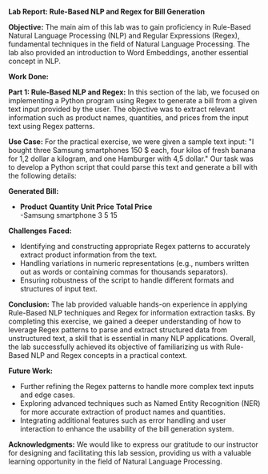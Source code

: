 **Lab Report: Rule-Based NLP and Regex for Bill Generation**

**Objective:**
The main aim of this lab was to gain proficiency in Rule-Based Natural Language Processing (NLP) and Regular Expressions (Regex), fundamental techniques in the field of Natural Language Processing. The lab also provided an introduction to Word Embeddings, another essential concept in NLP.

**Work Done:**

**Part 1: Rule-Based NLP and Regex:**
In this section of the lab, we focused on implementing a Python program using Regex to generate a bill from a given text input provided by the user. The objective was to extract relevant information such as product names, quantities, and prices from the input text using Regex patterns.

**Use Case:**
For the practical exercise, we were given a sample text input: "I bought three Samsung smartphones 150 $ each, four kilos of fresh banana for 1,2 dollar a kilogram, and one Hamburger with 4,5 dollar." Our task was to develop a Python script that could parse this text and generate a bill with the following details:

**Generated Bill:**
 - **Product** **Quantity** **Unit Price** **Total Price**   
-Samsung smartphone 3        5                15

**Challenges Faced:**
- Identifying and constructing appropriate Regex patterns to accurately extract product information from the text.
- Handling variations in numeric representations (e.g., numbers written out as words or containing commas for thousands separators).
- Ensuring robustness of the script to handle different formats and structures of input text.

**Conclusion:**
The lab provided valuable hands-on experience in applying Rule-Based NLP techniques and Regex for information extraction tasks. By completing this exercise, we gained a deeper understanding of how to leverage Regex patterns to parse and extract structured data from unstructured text, a skill that is essential in many NLP applications. Overall, the lab successfully achieved its objective of familiarizing us with Rule-Based NLP and Regex concepts in a practical context.

**Future Work:**
- Further refining the Regex patterns to handle more complex text inputs and edge cases.
- Exploring advanced techniques such as Named Entity Recognition (NER) for more accurate extraction of product names and quantities.
- Integrating additional features such as error handling and user interaction to enhance the usability of the bill generation system.

**Acknowledgments:**
We would like to express our gratitude to our instructor for designing and facilitating this lab session, providing us with a valuable learning opportunity in the field of Natural Language Processing.
